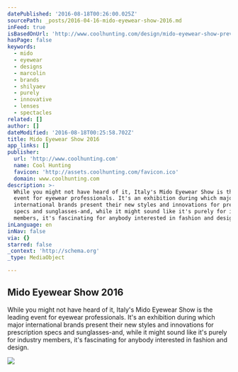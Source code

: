 ```yaml
---
datePublished: '2016-08-18T00:26:00.025Z'
sourcePath: _posts/2016-04-16-mido-eyewear-show-2016.md
inFeed: true
isBasedOnUrl: 'http://www.coolhunting.com/design/mido-eyewear-show-preview-milan'
hasPage: false
keywords:
  - mido
  - eyewear
  - designs
  - marcolin
  - brands
  - shilyaev
  - purely
  - innovative
  - lenses
  - spectacles
related: []
author: []
dateModified: '2016-08-18T00:25:58.702Z'
title: Mido Eyewear Show 2016
app_links: []
publisher:
  url: 'http://www.coolhunting.com'
  name: Cool Hunting
  favicon: 'http://assets.coolhunting.com/favicon.ico'
  domain: www.coolhunting.com
description: >-
  While you might not have heard of it, Italy's Mido Eyewear Show is the leading
  event for eyewear professionals. It's an exhibition during which major
  international brands present their new styles and innovations for prescription
  specs and sunglasses-and, while it might sound like it's purely for industry
  members, it's fascinating for anybody interested in fashion and design.
inLanguage: en
inNav: false
via: {}
starred: false
_context: 'http://schema.org'
_type: MediaObject

---
```

<article style=""><h1>Mido Eyewear Show 2016</h1><p>While you might not have heard of it, Italy's Mido Eyewear Show is the leading event for eyewear professionals. It's an exhibition during which major international brands present their new styles and innovations for prescription specs and sunglasses-and, while it might sound like it's purely for industry members, it's fascinating for anybody interested in fashion and design.</p><img src="http://assets.coolhunting.com/coolhunting/2016/02/25/large_mido_eyewear_show_italy_thumb.jpg" /></article>